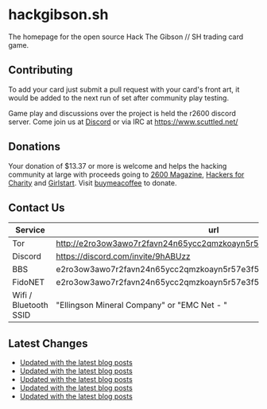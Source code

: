 # hackgibson.sh
The homepage for the open source Hack The Gibson // SH trading card game.


## Contributing

To add your card just submit a pull request with your card's front art, it would be added to the next run of set after community play testing.

Game play and discussions over the project is held the r2600 discord server. Come join us at [Discord](https://discord.com/invite/9hABUzz) or via IRC at https://www.scuttled.net/


## Donations

Your donation of $13.37 or more is welcome and helps the hacking community at large with proceeds going to [2600 Magazine](https://2600.com/), [Hackers for Charity](https://hackersforcharity.org) and [Girlstart](https://girlstart.org).  Visit [buymeacoffee](https://www.buymeacoffee.com/hackgibson.sh) to donate.


## Contact Us

Service | url
-|-
Tor | http://e2ro3ow3awo7r2favn24n65ycc2qmzkoayn5r57e3f56nvjwdcgg32ad.onion
Discord | https://discord.com/invite/9hABUzz
BBS | e2ro3ow3awo7r2favn24n65ycc2qmzkoayn5r57e3f56nvjwdcgg32ad.onion:23
FidoNET | e2ro3ow3awo7r2favn24n65ycc2qmzkoayn5r57e3f56nvjwdcgg32ad.onion:24554
Wifi / Bluetooth SSID | "Ellingson Mineral Company" or "EMC Net - <fidonet address>"

## Latest Changes
<!-- BLOG-POST-LIST:START -->
- [Updated with the latest blog posts](https://github.com/DFW2600/hackgibson.sh/commit/ef9e8b2f62ccecde6212c766c053b2e7fa6a7ca3)
- [Updated with the latest blog posts](https://github.com/DFW2600/hackgibson.sh/commit/75c0e33476fa8ade9c8828fcb9cfe8b04143babc)
- [Updated with the latest blog posts](https://github.com/DFW2600/hackgibson.sh/commit/973ce10fc4875a7aa35f75c41f205cfc502e85a9)
- [Updated with the latest blog posts](https://github.com/DFW2600/hackgibson.sh/commit/3d7af8e0da5c95bde9ec285d216bde0b79f5a2d5)
- [Updated with the latest blog posts](https://github.com/DFW2600/hackgibson.sh/commit/2c93210fca65a655ed59d0263a687e549e68a50f)
<!-- BLOG-POST-LIST:END -->
